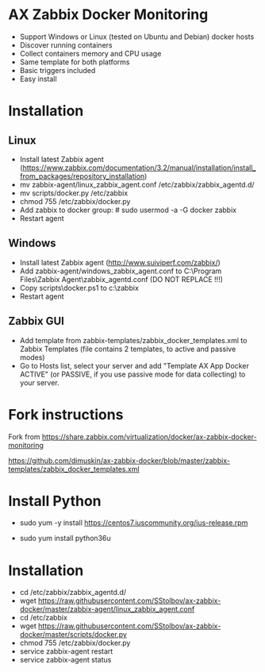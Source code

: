 # AX Zabbix Docker Monitoring

* Support Windows or Linux (tested on Ubuntu and Debian) docker hosts
* Discover running containers
* Collect containers memory and CPU usage
* Same template for both platforms
* Basic triggers included
* Easy install

# Installation

## Linux 
* Install latest Zabbix agent (https://www.zabbix.com/documentation/3.2/manual/installation/install_from_packages/repository_installation)
* mv zabbix-agent/linux_zabbix_agent.conf  /etc/zabbix/zabbix_agentd.d/
* mv scripts/docker.py /etc/zabbix
* chmod 755 /etc/zabbix/docker.py
* Add zabbix to docker group: # sudo usermod -a -G docker zabbix
* Restart agent

## Windows
* Install latest Zabbix agent (http://www.suiviperf.com/zabbix/)
* Add zabbix-agent/windows_zabbix_agent.conf to C:\Program Files\Zabbix Agent\zabbix_agentd.conf (DO NOT REPLACE !!!)
* Copy scripts\docker.ps1 to c:\zabbix
* Restart agent

## Zabbix GUI
* Add template from zabbix-templates/zabbix_docker_templates.xml to Zabbix Templates (file contains 2 templates, to active and passive modes)
* Go to Hosts list, select your server and add "Template AX App Docker ACTIVE" (or PASSIVE, if you use passive mode for data collecting) to your server.

# Fork instructions
Fork from  https://share.zabbix.com/virtualization/docker/ax-zabbix-docker-monitoring


https://github.com/dimuskin/ax-zabbix-docker/blob/master/zabbix-templates/zabbix_docker_templates.xml


# Install Python

* sudo yum -y install https://centos7.iuscommunity.org/ius-release.rpm

* sudo yum install python36u


# Installation

* cd /etc/zabbix/zabbix_agentd.d/
* wget https://raw.githubusercontent.com/SStolbov/ax-zabbix-docker/master/zabbix-agent/linux_zabbix_agent.conf
* cd /etc/zabbix
* wget https://raw.githubusercontent.com/SStolbov/ax-zabbix-docker/master/scripts/docker.py
* chmod 755 /etc/zabbix/docker.py
* service  zabbix-agent restart
* service  zabbix-agent status


